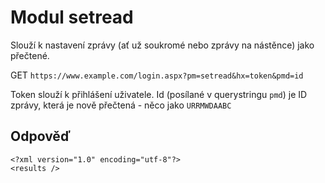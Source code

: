 # Modul setread

Slouží k nastavení zprávy (ať už soukromé nebo zprávy na nástěnce) jako přečtené.

GET `https://www.example.com/login.aspx?pm=setread&hx=token&pmd=id`

Token slouží k přihlášení uživatele. Id (posílané v querystringu `pmd`) je ID zprávy, která je nově přečtená - něco jako `URRMWDAABC`

## Odpověď
```
<?xml version="1.0" encoding="utf-8"?>
<results />
```
